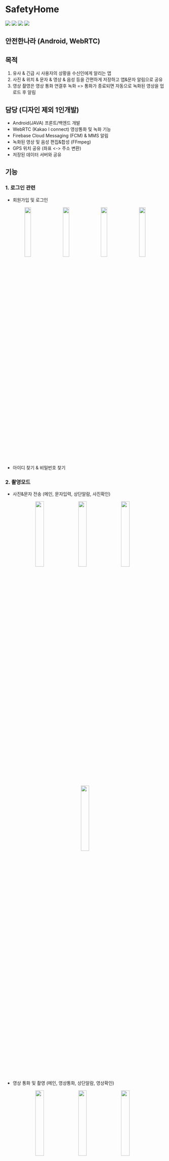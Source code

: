 # SafetyHome
<div>
<img src="https://img.shields.io/badge/Android-3DDC84?style=flat-square&logo=Android&logoColor=white"/>
<img src="https://img.shields.io/badge/WebRTC-333333?style=flat-square&logo=WebRTC&logoColor=white"/>
<img src="https://img.shields.io/badge/PHP-777BB4?style=flat-square&logo=PHP&logoColor=white"/>
<img src="https://img.shields.io/badge/MySQL-4479A1?style=flat-square&logo=MySQL&logoColor=white"/>
</div>


## 안전한나라 (Android, WebRTC)
## 목적
1. 유사 & 긴급 시 사용자의 상황을 수신인에게 알리는 앱
2. 사진 & 위치 & 문자 & 영상 & 음성 등을 간편하게 저장하고 앱&문자 알림으로 공유
3. 영상 촬영은 영상 통화 연결후 녹화 => 통화가 종료되면 자동으로 녹화된 영상을 업로드 후 알림

## 담당 (디자인 제외 1인개발)
- Android(JAVA) 프론트/백엔드 개발
- WebRTC (Kakao I connect) 영상통화 및 녹화 기능
- Firebase Cloud Messaging (FCM) & MMS 알림
- 녹화된 영상 및 음성 편집&합성 (FFmpeg)
- GPS 위치 공유 (좌표 <-> 주소 변환)
- 저장된 데이터 서버와 공유

## 기능
### 1. 로그인 관련
 - 회원가입 및 로그인
<div align="center" >
<img src="https://github.com/cjk09083/SafetyHome/blob/main/ScreenShot/real/1.%20메인.jpeg" width="20%"/>
&nbsp;&nbsp;&nbsp;
<img src="https://github.com/cjk09083/SafetyHome/blob/main/ScreenShot/6.%20회원가입%20-%20약관동의.png" width="20%"/>
&nbsp;&nbsp;&nbsp;
<img src="https://github.com/cjk09083/SafetyHome/blob/main/ScreenShot/8.%20회원가입%20-%20정보%20입력.png" width="20%"/>
&nbsp;&nbsp;&nbsp;
<img src="https://github.com/cjk09083/SafetyHome/blob/main/ScreenShot/2.%20로그인.png" width="20%"/>
</div></br>

 - 아이디 찾기 & 비밀번호 찾기
 <!--
<div align="center">
<img src="https://github.com/cjk09083/SafetyHome/blob/main/ScreenShot/3.%20아이디찾기.png" width="25%"/>
&nbsp;&nbsp;&nbsp;
<img src="https://github.com/cjk09083/SafetyHome/blob/main/ScreenShot/4.%20비밀번호%20찾기.png" width="25%"/>
</div></br>
-->
### 2. 촬영모드
 - 사진&문자 전송 (메인, 문자입력, 상단알람, 사진확인)
<div align="center">
<img src="https://github.com/cjk09083/SafetyHome/blob/main/ScreenShot/10.%20촬영모드%20-%20메인.png" width="23%"/>
&nbsp;&nbsp;&nbsp;
<img src="https://github.com/cjk09083/SafetyHome/blob/main/ScreenShot/real/4-2%20문자%20전송(입력).jpeg" width="23%"/>
&nbsp;&nbsp;&nbsp;
<img src="https://github.com/cjk09083/SafetyHome/blob/main/ScreenShot/real/4-3%20사진&문자&위치%20알람.jpeg" width="23%"/>
&nbsp;&nbsp;&nbsp;
<img src="https://github.com/cjk09083/SafetyHome/blob/main/ScreenShot/real/5-7%20공유된%20사진%20확인.jpeg" width="23%"/>
</div></br>

 - 영상 통화 및 촬영 (메인, 영상통화, 상단알람, 영상확인)
<div align="center">
<img src="https://github.com/cjk09083/SafetyHome/blob/main/ScreenShot/10.%20촬영모드%20-%20메인.png" width="23%"/>
&nbsp;&nbsp;&nbsp;
<img src="https://github.com/cjk09083/SafetyHome/blob/main/ScreenShot/real/5-4%20영상%20통화%20화면.jpeg" width="23%"/>
&nbsp;&nbsp;&nbsp;
<img src="https://github.com/cjk09083/SafetyHome/blob/main/ScreenShot/real/5-2%20영상%20공유%20알림.jpeg" width="23%"/>
&nbsp;&nbsp;&nbsp;
<img src="https://github.com/cjk09083/SafetyHome/blob/main/ScreenShot/real/5-6%20녹화된%20영상%20확인.jpeg" width="23%"/>
</div></br>

### 3. 위치모드
- 사진 & 위치 전송
- 음성녹음 
<div align="center">
<img src="https://github.com/cjk09083/SafetyHome/blob/main/ScreenShot/19.%20위치모드.png" width="23%"/>
&nbsp;&nbsp;&nbsp;
<img src="https://github.com/cjk09083/SafetyHome/blob/main/ScreenShot/real/6-3%20음성%20녹음.jpeg" width="23%"/>
&nbsp;&nbsp;&nbsp;
<img src="https://github.com/cjk09083/SafetyHome/blob/main/ScreenShot/real/6-4%20음성%20전송.jpeg" width="23%"/>
&nbsp;&nbsp;&nbsp;
<img src="https://github.com/cjk09083/SafetyHome/blob/main/ScreenShot/real/6-6%20음성%20확인.jpeg" width="23%"/>
</div></br>

- 긴급전화
<div align="center">
<img src="https://github.com/cjk09083/SafetyHome/blob/main/ScreenShot/19.%20위치모드.png" width="23%"/>
&nbsp;&nbsp;&nbsp;
<img src="https://github.com/cjk09083/SafetyHome/blob/main/ScreenShot/real/6-8%20긴급%20전화연결.jpeg" width="23%"/>
&nbsp;&nbsp;&nbsp;
<img src="https://github.com/cjk09083/SafetyHome/blob/main/ScreenShot/real/6-9%20긴급%20전화연결%20호출중.jpeg" width="23%"/>
&nbsp;&nbsp;&nbsp;
<img src="https://github.com/cjk09083/SafetyHome/blob/main/ScreenShot/real/6-10%20긴급%20전화연결중.jpeg" width="23%"/>
</div></br>

### 4. 사이드바
- 회원정보 & 수신인 변경 : 회원정보변경(상단,하단), 수신인 (신규등록, 정보변경)
<div align="center">
<img src="https://github.com/cjk09083/SafetyHome/blob/main/ScreenShot/real/3-1%20회원정보%20변경%20(상단).jpeg" width="23%"/>
&nbsp;&nbsp;&nbsp;
<img src="https://github.com/cjk09083/SafetyHome/blob/main/ScreenShot/real/3-2%20회원정보%20변경%20(하단).jpeg" width="23%"/>
&nbsp;&nbsp;&nbsp;
<img src="https://github.com/cjk09083/SafetyHome/blob/main/ScreenShot/real/3-3%20수신인%20신규%20등록.jpeg" width="23%"/>
&nbsp;&nbsp;&nbsp;
<img src="https://github.com/cjk09083/SafetyHome/blob/main/ScreenShot/real/3-4%20수신인%20정보%20변경.jpeg" width="23%"/>
</div></br>

### 5. 설정
- 촬영모드 & 위치모드 설정 : 촬영모드 설정(일반, GPS), 위치모드 설정(일반, GPS) 
<div align="center">
<img src="https://github.com/cjk09083/SafetyHome/blob/main/ScreenShot/49%20촬영모드%20설정.png" width="23%"/>
&nbsp;&nbsp;&nbsp;
<img src="https://github.com/cjk09083/SafetyHome/blob/main/ScreenShot/50%20촬영모드%20설정(GPS).png" width="23%"/>
&nbsp;&nbsp;&nbsp;
<img src="https://github.com/cjk09083/SafetyHome/blob/main/ScreenShot/51%20위치모드%20설정.png" width="23%"/>
&nbsp;&nbsp;&nbsp;
<img src="https://github.com/cjk09083/SafetyHome/blob/main/ScreenShot/52%20위치모드%20설정(GPS).png" width="23%"/>
</div></br>
